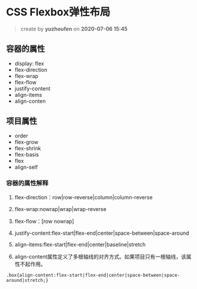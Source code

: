 # CSS Flexbox弹性布局

> create by **yuzhoufen** on **2020-07-06 15:45**

## 容器的属性
- display: flex
- flex-direction
- flex-wrap
- flex-flow
- justify-content
- align-items
- align-conten

## 项目属性
- order
- flex-grow
- flex-shrink
- flex-basis
- flex
- align-self
### 容器的属性解释
1. flex-direction：row|row-reverse|column|column-reverse

2. flex-wrap:nowrap|wrap|wrap-reverse 

3. flex-flow：[row nowrap]

4. justify-content:flex-start|flex-end|center|space-between|space-around

5. align-items:flex-start|flex-end|center|baseline|stretch

6. align-content属性定义了多根轴线的对齐方式。如果项目只有一根轴线，该属性不起作用。
```
.box{align-content:flex-start|flex-end|center|space-between|space-around|stretch;}
```


